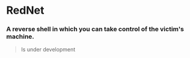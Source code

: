 # **RedNet**

### A reverse shell in which you can take control of the victim's machine.
> Is under development
